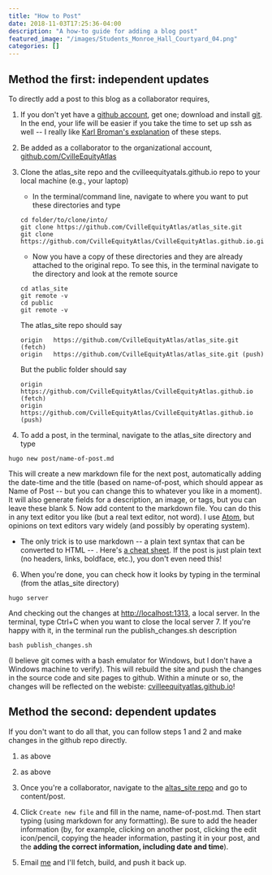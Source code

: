 ```yaml
---
title: "How to Post"
date: 2018-11-03T17:25:36-04:00
description: "A how-to guide for adding a blog post"
featured_image: "/images/Students_Monroe_Hall_Courtyard_04.png"
categories: []
---
```


## Method the first: independent updates

To directly add a post to this blog as a collaborator requires,

1. If you don't yet have a [github account](https://github.com/), get one; download and install [git](https://git-scm.com/downloads). In the end, your life will be easier if you take the time to set up ssh as well -- I really like [Karl Broman's explanation](http://kbroman.org/github_tutorial/pages/first_time.html) of these steps.
2. Be added as a collaborator to the organizational account, [github.com/CvilleEquityAtlas](https://github.com/CvilleEquityAtlas)
3. Clone the atlas_site repo and the cvilleequityatals.github.io repo to your local machine (e.g., your laptop)
   * In the terminal/command line, navigate to where you want to put these directories and type

   ```
   cd folder/to/clone/into/
   git clone https://github.com/CvilleEquityAtlas/atlas_site.git
   git clone https://github.com/CvilleEquityAtlas/CvilleEquityAtlas.github.io.git
   ```

   * Now you have a copy of these directories and they are already attached to the original repo. To see this, in the terminal navigate to the directory and look at the remote source

   ```
   cd atlas_site
   git remote -v
   cd public
   git remote -v
   ```

   The atlas_site repo should say

   ```
   origin	https://github.com/CvilleEquityAtlas/atlas_site.git (fetch)
   origin	https://github.com/CvilleEquityAtlas/atlas_site.git (push)
   ```

   But the public folder should say

   ```
   origin	https://github.com/CvilleEquityAtlas/CvilleEquityAtlas.github.io (fetch)
   origin	https://github.com/CvilleEquityAtlas/CvilleEquityAtlas.github.io (push)
   ```

4. To add a post, in the terminal, navigate to the atlas_site directory and type

```
hugo new post/name-of-post.md
```

This will create a new markdown file for the next post, automatically adding the date-time and the title (based on name-of-post, which should appear as Name of Post -- but you can change this to whatever you like in a moment).  It will also generate fields for a description, an image, or tags, but you can leave these blank
5. Now add content to the markdown file. You can do this in any text editor you like (but a real text editor, not word).  I use [Atom](https://atom.io/), but opinions on text editors vary widely (and possibly by operating system).
   * The only trick is to use markdown -- a plain text syntax that can be converted to HTML -- . Here's [a cheat sheet](https://github.com/adam-p/markdown-here/wiki/Markdown-Cheatsheet). If the post is just plain text (no headers, links, boldface, etc.), you don't even need this!
6. When you're done, you can check how it looks by typing  in the terminal (from the atlas_site directory)

```
hugo server
```

And checking out the changes at [http://localhost:1313](http://localhost:1313), a local server. In the terminal, type Ctrl+C when you want to close the local server
7. If you're happy with it, in the terminal run the publish_changes.sh description

```
bash publish_changes.sh
```

(I believe git comes with a bash emulator for Windows, but I don't have a Windows machine to verify). This will rebuild the site and push the changes in the source code and site pages to github. Within a minute or so, the changes will be reflected on the webiste: [cvilleequityatlas.github.io](https://cvilleequityatlas.github.io/)!

## Method the second: dependent updates

If you don't want to do all that, you can follow steps 1 and 2 and make changes in the github repo directly.

1. as above
2. as above
3. Once you're a collaborator, navigate to the [altas_site repo](https://github.com/CvilleEquityAtlas/atlas_site) and go to content/post.

4. Click `Create new file` and fill in the name, name-of-post.md. Then start typing (using markdown for any formatting). Be sure to add the header information (by, for example, clicking on another post, clicking the edit icon/pencil, copying the header information, pasting it in your post, and the **adding the correct information, including date and time**).

5. Email [me](mailto:mclaibourn@virginia.edu) and I'll fetch, build, and push it back up.
